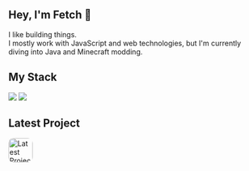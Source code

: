## Hey, I'm Fetch 👋

I like building things.  
I mostly work with JavaScript and web technologies, but I'm currently diving into Java and Minecraft modding.

## My Stack
<p>
  <img src="https://skills.syvixor.com/api/icons?i=intellijidea"/>
  <img src="https://skillicons.dev/icons?i=sublime,js,nodejs,webpack,nextjs,react,java,figma,mongodb,electron,vite,html,css,express,discordjs,playwright&theme=dark&perline=8"/>
</p>

## Latest Project
<p>
  <a href="https://discord.com/discovery/applications/1270062821287133205" target="_blank">
    <img style="border-radius:10px;" src="https://i.postimg.cc/V6xjDKXF/64x64.png" alt="Latest Project" width="48"/>
  </a>
</p>
